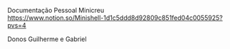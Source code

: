 Documentação Pessoal Minicreu <br>
https://www.notion.so/Minishell-1d1c5ddd8d92809c851fed04c0055925?pvs=4

Donos Guilherme e Gabriel

